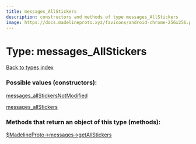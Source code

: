 ```yaml
---
title: messages_AllStickers
description: constructors and methods of type messages_AllStickers
image: https://docs.madelineproto.xyz/favicons/android-chrome-256x256.png
---
```

# Type: messages\_AllStickers  
[Back to types index](index.md)



### Possible values (constructors):

[messages\_allStickersNotModified](../constructors/messages_allStickersNotModified.md)  

[messages\_allStickers](../constructors/messages_allStickers.md)  



### Methods that return an object of this type (methods):

[$MadelineProto->messages->getAllStickers](../methods/messages_getAllStickers.md)  



